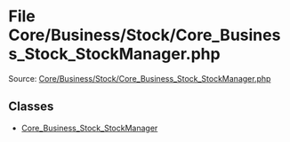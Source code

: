 File Core/Business/Stock/Core_Business_Stock_StockManager.php
=========

Source: [Core/Business/Stock/Core_Business_Stock_StockManager.php](https://github.com/PrestaShop/PrestaShop/blob/1.6.1.2/Core/Business/Stock/Core_Business_Stock_StockManager.php)


Classes
-------

* [Core_Business_Stock_StockManager](class.Core_Business_Stock_StockManager.md)

